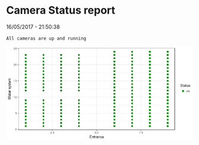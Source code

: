 Camera Status report
================
16/05/2017 - 21:50:38

    All cameras are up and running

![](camreport_files/figure-markdown_github/unnamed-chunk-2-1.png)
